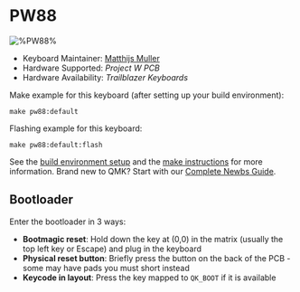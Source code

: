 # PW88

![%PW88%](https://i.imgur.com/0uN5u2gh.jpg)


* Keyboard Maintainer: [Matthijs Muller](https://github.com/smollchungus)
* Hardware Supported: *Project W PCB*
* Hardware Availability: *Trailblazer Keyboards*

Make example for this keyboard (after setting up your build environment):

    make pw88:default

Flashing example for this keyboard:

    make pw88:default:flash

See the [build environment setup](https://docs.qmk.fm/#/getting_started_build_tools) and the [make instructions](https://docs.qmk.fm/#/getting_started_make_guide) for more information. Brand new to QMK? Start with our [Complete Newbs Guide](https://docs.qmk.fm/#/newbs).

## Bootloader

Enter the bootloader in 3 ways:

* **Bootmagic reset**: Hold down the key at (0,0) in the matrix (usually the top left key or Escape) and plug in the keyboard
* **Physical reset button**: Briefly press the button on the back of the PCB - some may have pads you must short instead
* **Keycode in layout**: Press the key mapped to `QK_BOOT` if it is available
